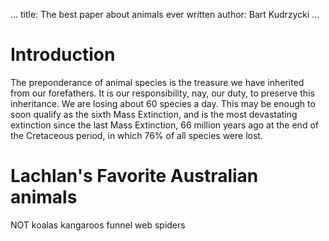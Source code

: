 ...
title: The best paper about animals ever written
author: Bart Kudrzycki
...

# Introduction

The preponderance of animal species is the treasure we have inherited from our forefathers.
It is our responsibility, nay, our duty, to preserve this inheritance.
We are losing about 60 species a day. This may be enough to soon qualify as the sixth Mass Extinction, and is the most devastating extinction since the last Mass Extinction, 66 million years ago at the end of the Cretaceous period, in which 76% of all species were lost.

# Lachlan's Favorite Australian animals

NOT koalas
kangaroos
funnel web spiders
